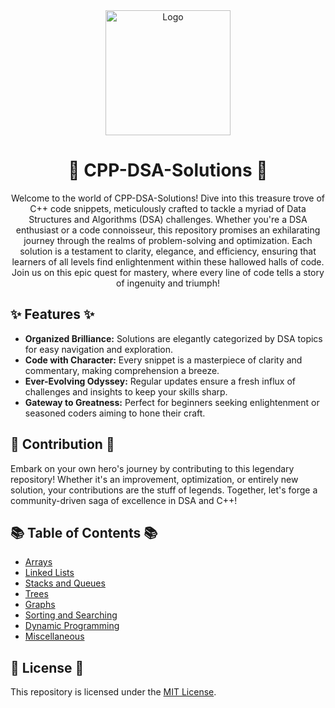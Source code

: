 <div align="center">
  <img src="https://i.imgur.com/YOUR_LOGO.png" alt="Logo" width="200" height="200">
  <h1>🚀 CPP-DSA-Solutions 🚀</h1>
  <p>Welcome to the world of CPP-DSA-Solutions! Dive into this treasure trove of C++ code snippets, meticulously crafted to tackle a myriad of Data Structures and Algorithms (DSA) challenges. Whether you're a DSA enthusiast or a code connoisseur, this repository promises an exhilarating journey through the realms of problem-solving and optimization. Each solution is a testament to clarity, elegance, and efficiency, ensuring that learners of all levels find enlightenment within these hallowed halls of code. Join us on this epic quest for mastery, where every line of code tells a story of ingenuity and triumph!</p>
</div>

## ✨ Features ✨
- **Organized Brilliance:** Solutions are elegantly categorized by DSA topics for easy navigation and exploration.
- **Code with Character:** Every snippet is a masterpiece of clarity and commentary, making comprehension a breeze.
- **Ever-Evolving Odyssey:** Regular updates ensure a fresh influx of challenges and insights to keep your skills sharp.
- **Gateway to Greatness:** Perfect for beginners seeking enlightenment or seasoned coders aiming to hone their craft.

## 🌟 Contribution 🌟
Embark on your own hero's journey by contributing to this legendary repository! Whether it's an improvement, optimization, or entirely new solution, your contributions are the stuff of legends. Together, let's forge a community-driven saga of excellence in DSA and C++!

## 📚 Table of Contents 📚
- [Arrays](./Arrays)
- [Linked Lists](./Linked%20Lists)
- [Stacks and Queues](./Stacks%20and%20Queues)
- [Trees](./Trees)
- [Graphs](./Graphs)
- [Sorting and Searching](./Sorting%20and%20Searching)
- [Dynamic Programming](./Dynamic%20Programming)
- [Miscellaneous](./Miscellaneous)

## 📝 License 📝
This repository is licensed under the [MIT License](./LICENSE).
